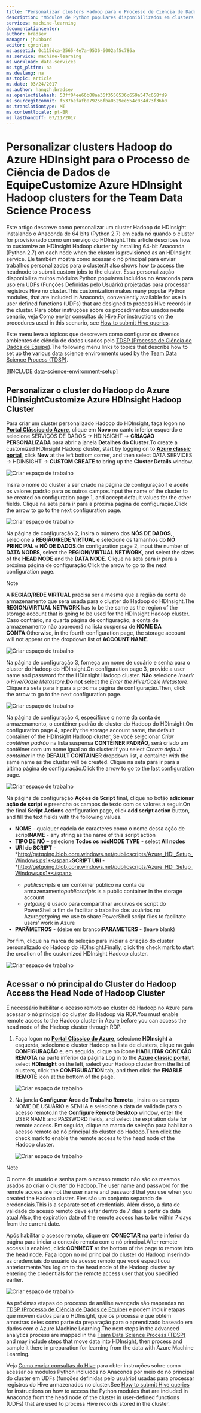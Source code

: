 ```yaml
---
title: "Personalizar clusters Hadoop para o Processo de Ciência de Dados de Equipe | Microsoft Docs"
description: "Módulos de Python populares disponibilizados em clusters do Hadoop do Azure HDInsight personalizados."
services: machine-learning
documentationcenter: 
author: bradsev
manager: jhubbard
editor: cgronlun
ms.assetid: 0c115dca-2565-4e7a-9536-6002af5c786a
ms.service: machine-learning
ms.workload: data-services
ms.tgt_pltfrm: na
ms.devlang: na
ms.topic: article
ms.date: 03/24/2017
ms.author: hangzh;bradsev
ms.openlocfilehash: 53ff04ee66b08ae36f3550536c659a547c658fd9
ms.sourcegitcommit: f537befafb079256fba0529ee554c034d73f36b0
ms.translationtype: MT
ms.contentlocale: pt-BR
ms.lasthandoff: 07/11/2017
---
```

# <a name="customize-azure-hdinsight-hadoop-clusters-for-the-team-data-science-process"></a><span data-ttu-id="8460a-103">Personalizar clusters Hadoop do Azure HDInsight para o Processo de Ciência de Dados de Equipe</span><span class="sxs-lookup"><span data-stu-id="8460a-103">Customize Azure HDInsight Hadoop clusters for the Team Data Science Process</span></span>
<span data-ttu-id="8460a-104">Este artigo descreve como personalizar um cluster Hadoop do HDInsight instalando o Anaconda de 64 bits (Python 2.7) em cada nó quando o cluster for provisionado como um serviço do HDInsight.</span><span class="sxs-lookup"><span data-stu-id="8460a-104">This article describes how to customize an HDInsight Hadoop cluster by installing 64-bit Anaconda (Python 2.7) on each node when the cluster is provisioned as an HDInsight service.</span></span> <span data-ttu-id="8460a-105">Ele também mostra como acessar o nó principal para enviar trabalhos personalizados para o cluster.</span><span class="sxs-lookup"><span data-stu-id="8460a-105">It also shows how to access the headnode to submit custom jobs to the cluster.</span></span> <span data-ttu-id="8460a-106">Essa personalização disponibiliza muitos módulos Python populares incluídos no Anaconda para uso em UDFs (Funções Definidas pelo Usuário) projetadas para processar registros Hive no cluster.</span><span class="sxs-lookup"><span data-stu-id="8460a-106">This customization makes many popular Python modules, that are included in Anaconda, conveniently available for use in user defined functions (UDFs) that are designed to process Hive records in the cluster.</span></span> <span data-ttu-id="8460a-107">Para obter instruções sobre os procedimentos usados neste cenário, veja [Como enviar consultas do Hive](machine-learning-data-science-move-hive-tables.md#submit).</span><span class="sxs-lookup"><span data-stu-id="8460a-107">For instructions on the procedures used in this scenario, see [How to submit Hive queries](machine-learning-data-science-move-hive-tables.md#submit).</span></span>

<span data-ttu-id="8460a-108">Este menu leva a tópicos que descrevem como configurar os diversos ambientes de ciência de dados usados pelo [TDSP (Processo de Ciência de Dados de Equipe)](data-science-process-overview.md).</span><span class="sxs-lookup"><span data-stu-id="8460a-108">The following menu links to topics that describe how to set up the various data science environments used by the [Team Data Science Process (TDSP)](data-science-process-overview.md).</span></span>

[!INCLUDE [data-science-environment-setup](../../includes/cap-setup-environments.md)]

## <span data-ttu-id="8460a-109"><a name="customize"></a>Personalizar o cluster do Hadoop do Azure HDInsight</span><span class="sxs-lookup"><span data-stu-id="8460a-109"><a name="customize"></a>Customize Azure HDInsight Hadoop Cluster</span></span>
<span data-ttu-id="8460a-110">Para criar um cluster personalizado Hadoop do HDInsight, faça logon no [**Portal Clássico do Azure**](https://manage.windowsazure.com/), clique em **Novo** no canto inferior esquerdo e selecione SERVIÇOS DE DADOS -> HDINSIGHT -> **CRIAÇÃO PERSONALIZADA** para abrir a janela **Detalhes do Cluster**.</span><span class="sxs-lookup"><span data-stu-id="8460a-110">To create a customized HDInsight Hadoop cluster, start by logging on to [**Azure classic portal**](https://manage.windowsazure.com/), click **New** at the left bottom corner, and then select DATA SERVICES -> HDINSIGHT -> **CUSTOM CREATE** to bring up the **Cluster Details** window.</span></span> 

![Criar espaço de trabalho](./media/machine-learning-data-science-customize-hadoop-cluster/customize-cluster-img1.png)

<span data-ttu-id="8460a-112">Insira o nome do cluster a ser criado na página de configuração 1 e aceite os valores padrão para os outros campos.</span><span class="sxs-lookup"><span data-stu-id="8460a-112">Input the name of the cluster to be created on configuration page 1, and accept default values for the other fields.</span></span> <span data-ttu-id="8460a-113">Clique na seta para ir para a próxima página de configuração.</span><span class="sxs-lookup"><span data-stu-id="8460a-113">Click the arrow to go to the next configuration page.</span></span> 

![Criar espaço de trabalho](./media/machine-learning-data-science-customize-hadoop-cluster/customize-cluster-img1.png)

<span data-ttu-id="8460a-115">Na página de configuração 2, insira o número dos **NÓS DE DADOS**, selecione a **REGIÃO/REDE VIRTUAL** e selecione os tamanhos do **NÓ PRINCIPAL** e **NÓ DE DADOS**.</span><span class="sxs-lookup"><span data-stu-id="8460a-115">On configuration page 2, input the number of **DATA NODES**, select the **REGION/VIRTUAL NETWORK**, and select the sizes of the **HEAD NODE** and the **DATA NODE**.</span></span> <span data-ttu-id="8460a-116">Clique na seta para ir para a próxima página de configuração.</span><span class="sxs-lookup"><span data-stu-id="8460a-116">Click the arrow to go to the next configuration page.</span></span>

> [!NOTE]
> <span data-ttu-id="8460a-117">A **REGIÃO/REDE VIRTUAL** precisa ser a mesma que a região da conta de armazenamento que será usada para o cluster do Hadoop do HDInsight.</span><span class="sxs-lookup"><span data-stu-id="8460a-117">The **REGION/VIRTUAL NETWORK** has to be the same as the region of the storage account that is going to be used for the HDInsight Hadoop cluster.</span></span> <span data-ttu-id="8460a-118">Caso contrário, na quarta página de configuração, a conta de armazenamento não aparecerá na lista suspensa de **NOME DA CONTA**.</span><span class="sxs-lookup"><span data-stu-id="8460a-118">Otherwise, in the fourth configuration page, the storage account will not appear on the dropdown list of **ACCOUNT NAME**.</span></span>
> 
> 

![Criar espaço de trabalho](./media/machine-learning-data-science-customize-hadoop-cluster/customize-cluster-img3.png)

<span data-ttu-id="8460a-120">Na página de configuração 3, forneça um nome de usuário e senha para o cluster do Hadoop do HDInsight.</span><span class="sxs-lookup"><span data-stu-id="8460a-120">On configuration page 3, provide a user name and password for the HDInsight Hadoop cluster.</span></span> <span data-ttu-id="8460a-121">**Não** selecione *Inserir o Hive/Oozie Metastore*.</span><span class="sxs-lookup"><span data-stu-id="8460a-121">**Do not** select the *Enter the Hive/Oozie Metastore*.</span></span> <span data-ttu-id="8460a-122">Clique na seta para ir para a próxima página de configuração.</span><span class="sxs-lookup"><span data-stu-id="8460a-122">Then, click the arrow to go to the next configuration page.</span></span> 

![Criar espaço de trabalho](./media/machine-learning-data-science-customize-hadoop-cluster/customize-cluster-img4.png)

<span data-ttu-id="8460a-124">Na página de configuração 4, especifique o nome da conta de armazenamento, o contêiner padrão do cluster do Hadoop do HDInsight.</span><span class="sxs-lookup"><span data-stu-id="8460a-124">On configuration page 4, specify the storage account name, the default container of the HDInsight Hadoop cluster.</span></span> <span data-ttu-id="8460a-125">Se você selecionar *Criar contêiner padrão* na lista suspensa **CONTÊINER PADRÃO**, será criado um contêiner com um nome igual ao do cluster.</span><span class="sxs-lookup"><span data-stu-id="8460a-125">If you select *Create default container* in the **DEFAULT CONTAINER** dropdown list, a container with the same name as the cluster will be created.</span></span> <span data-ttu-id="8460a-126">Clique na seta para ir para a última página de configuração.</span><span class="sxs-lookup"><span data-stu-id="8460a-126">Click the arrow to go to the last configuration page.</span></span>

![Criar espaço de trabalho](./media/machine-learning-data-science-customize-hadoop-cluster/customize-cluster-img5.png)

<span data-ttu-id="8460a-128">Na página de configuração **Ações de Script** final, clique no botão **adicionar ação de script** e preencha os campos de texto com os valores a seguir.</span><span class="sxs-lookup"><span data-stu-id="8460a-128">On the final **Script Actions** configuration page, click **add script action** button, and fill the text fields with the following values.</span></span>

* <span data-ttu-id="8460a-129">**NOME** – qualquer cadeia de caracteres como o nome dessa ação de script</span><span class="sxs-lookup"><span data-stu-id="8460a-129">**NAME** - any string as the name of this script action</span></span>
* <span data-ttu-id="8460a-130">**TIPO DE NÓ** – selecione **Todos os nós**</span><span class="sxs-lookup"><span data-stu-id="8460a-130">**NODE TYPE** - select **All nodes**</span></span>
* <span data-ttu-id="8460a-131">**URI do SCRIPT** - *http://getgoing.blob.core.windows.net/publicscripts/Azure_HDI_Setup_Windows.ps1*</span><span class="sxs-lookup"><span data-stu-id="8460a-131">**SCRIPT URI** - *http://getgoing.blob.core.windows.net/publicscripts/Azure_HDI_Setup_Windows.ps1*</span></span> 
  * <span data-ttu-id="8460a-132">*publicscripts* é um contêiner público na conta de armazenamento</span><span class="sxs-lookup"><span data-stu-id="8460a-132">*publicscripts* is a public container in the storage account</span></span> 
  * <span data-ttu-id="8460a-133">*getgoing* é usado para compartilhar arquivos de script do PowerShell a fim de facilitar o trabalho dos usuários no Azure</span><span class="sxs-lookup"><span data-stu-id="8460a-133">*getgoing* we use to share PowerShell script files to facilitate users' work in Azure</span></span>
* <span data-ttu-id="8460a-134">**PARÂMETROS** - (deixe em branco)</span><span class="sxs-lookup"><span data-stu-id="8460a-134">**PARAMETERS** - (leave blank)</span></span>

<span data-ttu-id="8460a-135">Por fim, clique na marca de seleção para iniciar a criação do cluster personalizado do Hadoop do HDInsight.</span><span class="sxs-lookup"><span data-stu-id="8460a-135">Finally, click the check mark to start the creation of the customized HDInsight Hadoop cluster.</span></span> 

![Criar espaço de trabalho](./media/machine-learning-data-science-customize-hadoop-cluster/script-actions.png)

## <span data-ttu-id="8460a-137"><a name="headnode"></a> Acessar o nó principal do Cluster do Hadoop</span><span class="sxs-lookup"><span data-stu-id="8460a-137"><a name="headnode"></a> Access the Head Node of Hadoop Cluster</span></span>
<span data-ttu-id="8460a-138">É necessário habilitar o acesso remoto ao cluster do Hadoop no Azure para acessar o nó principal do cluster do Hadoop via RDP.</span><span class="sxs-lookup"><span data-stu-id="8460a-138">You must enable remote access to the Hadoop cluster in Azure before you can access the head node of the Hadoop cluster through RDP.</span></span> 

1. <span data-ttu-id="8460a-139">Faça logon no [**Portal Clássico do Azure**](https://manage.windowsazure.com/), selecione **HDInsight** à esquerda, selecione o cluster Hadoop na lista de clusters, clique na guia **CONFIGURAÇÃO** e, em seguida, clique no ícone **HABILITAR CONEXÃO REMOTA** na parte inferior da página.</span><span class="sxs-lookup"><span data-stu-id="8460a-139">Log in to the [**Azure classic portal**](https://manage.windowsazure.com/), select **HDInsight** on the left, select your Hadoop cluster from the list of clusters, click the **CONFIGURATION** tab, and then click the **ENABLE REMOTE** icon at the bottom of the page.</span></span>
   
    ![Criar espaço de trabalho](./media/machine-learning-data-science-customize-hadoop-cluster/enable-remote-access-1.png)
2. <span data-ttu-id="8460a-141">Na janela **Configurar Área de Trabalho Remota** , insira os campos NOME DE USUÁRIO e SENHA e selecione a data de validade para o acesso remoto.</span><span class="sxs-lookup"><span data-stu-id="8460a-141">In the **Configure Remote Desktop** window, enter the USER NAME and PASSWORD fields, and select the expiration date for remote access.</span></span> <span data-ttu-id="8460a-142">Em seguida, clique na marca de seleção para habilitar o acesso remoto ao nó principal do cluster do Hadoop.</span><span class="sxs-lookup"><span data-stu-id="8460a-142">Then click the check mark to enable the remote access to the head node of the Hadoop cluster.</span></span>
   
    ![Criar espaço de trabalho](./media/machine-learning-data-science-customize-hadoop-cluster/enable-remote-access-2.png)

> [!NOTE]
> <span data-ttu-id="8460a-144">O nome de usuário e senha para o acesso remoto não são os mesmos usados ao criar o cluster do Hadoop.</span><span class="sxs-lookup"><span data-stu-id="8460a-144">The user name and password for the remote access are not the user name and password that you use when you created the Hadoop cluster.</span></span> <span data-ttu-id="8460a-145">Eles são um conjunto separado de credenciais.</span><span class="sxs-lookup"><span data-stu-id="8460a-145">This is a separate set of credentials.</span></span> <span data-ttu-id="8460a-146">Além disso, a data de validade do acesso remoto deve estar dentro de 7 dias a partir da data atual.</span><span class="sxs-lookup"><span data-stu-id="8460a-146">Also, the expiration date of the remote access has to be within 7 days from the current date.</span></span>
> 
> 

<span data-ttu-id="8460a-147">Após habilitar o acesso remoto, clique em **CONECTAR** na parte inferior da página para iniciar a conexão remota com o nó principal.</span><span class="sxs-lookup"><span data-stu-id="8460a-147">After remote access is enabled, click **CONNECT** at the bottom of the page to remote into the head node.</span></span> <span data-ttu-id="8460a-148">Faça logon no nó principal do cluster do Hadoop inserindo as credenciais do usuário de acesso remoto que você especificou anteriormente.</span><span class="sxs-lookup"><span data-stu-id="8460a-148">You log on to the head node of the Hadoop cluster by entering the credentials for the remote access user that you specified earlier.</span></span>

![Criar espaço de trabalho](./media/machine-learning-data-science-customize-hadoop-cluster/enable-remote-access-3.png)

<span data-ttu-id="8460a-150">As próximas etapas do processo de análise avançada são mapeadas no [TDSP (Processo de Ciência de Dados de Equipe)](https://azure.microsoft.com/documentation/learning-paths/cortana-analytics-process/) e podem incluir etapas que movem dados para o HDInsight, que os processa e que obtém amostras deles como parte da preparação para o aprendizado baseado em dados com o Azure Machine Learning.</span><span class="sxs-lookup"><span data-stu-id="8460a-150">The next steps in the advanced analytics process are mapped in the [Team Data Science Process (TDSP)](https://azure.microsoft.com/documentation/learning-paths/cortana-analytics-process/) and may include steps that move data into HDInsight, then process and sample it there in preparation for learning from the data with Azure Machine Learning.</span></span>

<span data-ttu-id="8460a-151">Veja [Como enviar consultas do Hive](machine-learning-data-science-move-hive-tables.md#submit) para obter instruções sobre como acessar os módulos Python incluídos no Anaconda por meio do nó principal do cluster em UDFs (funções definidas pelo usuário) usadas para processar registros do Hive armazenados no cluster.</span><span class="sxs-lookup"><span data-stu-id="8460a-151">See [How to submit Hive queries](machine-learning-data-science-move-hive-tables.md#submit) for instructions on how to access the Python modules that are included in Anaconda from the head node of the cluster in user-defined functions (UDFs) that are used to process Hive records stored in the cluster.</span></span>

